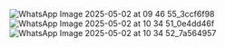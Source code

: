 ![WhatsApp Image 2025-05-02 at 09 46 55_3ccf6f98](https://github.com/user-attachments/assets/032b4232-7fe8-460d-9564-cad2c35c3a40)
![WhatsApp Image 2025-05-02 at 10 34 51_0e4dd46f](https://github.com/user-attachments/assets/64d125d2-72cc-4b5d-8257-ca8e9f1e87b7)
![WhatsApp Image 2025-05-02 at 10 34 52_7a564957](https://github.com/user-attachments/assets/f77ed775-f44d-4742-b00f-068bfe78be50)
